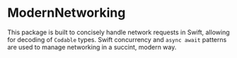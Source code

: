 # ModernNetworking

This package is built to concisely handle network requests in Swift, allowing for decoding of `Codable` types. Swift concurrency and `async await` patterns are used to manage networking in a succint, modern way. 


